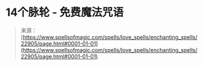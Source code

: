 <!--yml

category: 未分类

date: 2024-06-12 19:07:37

-->

# 14个脉轮 - 免费魔法咒语

> 来源：[https://www.spellsofmagic.com/spells/love_spells/enchanting_spells/22905/page.html#0001-01-01](https://www.spellsofmagic.com/spells/love_spells/enchanting_spells/22905/page.html#0001-01-01)
